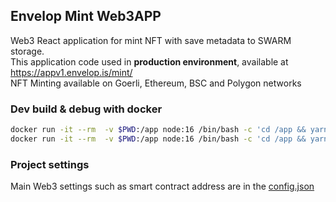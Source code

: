 ## Envelop Mint Web3APP
Web3 React application for mint NFT with save metadata to SWARM storage.  
This application code used in **production environment**, available at https://appv1.envelop.is/mint/  
NFT Minting available on Goerli, Ethereum, BSC and Polygon networks

### Dev build & debug with docker

```bash
docker run -it --rm  -v $PWD:/app node:16 /bin/bash -c 'cd /app && yarn && chmod -R 777 node_modules'
docker run -it --rm  -v $PWD:/app node:16 /bin/bash -c 'cd /app && yarn start'
```

### Project settings  
Main Web3 settings such as smart contract address are in the [config.json](./src/config.json)